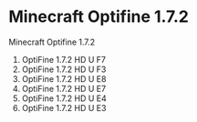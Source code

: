 # Minecraft Optifine 1.7.2
Minecraft Optifine 1.7.2

1. OptiFine 1.7.2 HD U F7
2. OptiFine 1.7.2 HD U F3
3. OptiFine 1.7.2 HD U E8
4. OptiFine 1.7.2 HD U E7
5. OptiFine 1.7.2 HD U E4
6. OptiFine 1.7.2 HD U E3
